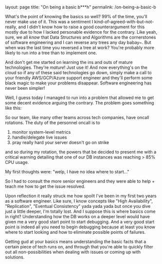 layout: page
title: "On being a basic b***h"
permalink: /on-being-a-basic-b

What's the point of knowing the basics so well? 99% of the time, you'll never make use of it.
This was a sentiment I kind-of-agreed-with-but-not-really, and I didn't know how to raise a good counterargument for this mostly due to how I lacked personable evidence for the contrary. Like yeah, sure, we all *know* that Data Structures and Algorithms are the cornerstones of software engineering and I can reverse any trees any day babay~. But when was the last time you reversed a tree at work? You're probably more likely to run into a tree than to implement one.

And don't get me started on learning the ins and outs of mature technologies. They're _mature_! Just use it! And now everything's on the cloud so if any of these said technologies go down, simply make a call to your friendly AWS/GCP/Azure support engineer and they'll perform some black magic to make your problems disappear. Software engineering has never been simpler!

Well, I guess today I managed to run into a problem that allowed me to get some decent evidence arguing the contrary. The problem goes something like this:

So our team, like many other teams across tech companies, have oncall rotations. The duty of the personnel oncall is to

1. monitor system-level metrics
2. handle/delegate live issues
3. pray really hard your server doesn't go on strike

and so during my rotation, the powers that be decided to present me with a critical warning detailing that one of our DB instances was reaching > 85% CPU usage. 

My first thoughts were: "welp, I have no idea where to start..."

So I had to consult the more senior engineers and they were able to help + teach me how to get the issue resolved. 

Upon reflection it really struck me how spoilt I've been in my first two years as a software engineer. Like sure, I know concepts like "High Availability", "Replication", "Eventual Consistency" yada yada yada but once you dive just a little deeper, I'm totally lost. And I suppose this is where basics come in right? Understanding how the DB works on a deeper level would have given me a very good start point to start debugging. And a very good start point is indeed all you need to begin debugging because at least you know where to start looking and how to eliminate possible points of failures. 

Getting gud at your basics means understanding the basic facts that a certain piece of tech runs on, and through that you're able to quickly filter out all non-possibilities when dealing with issues or coming up with solutions.